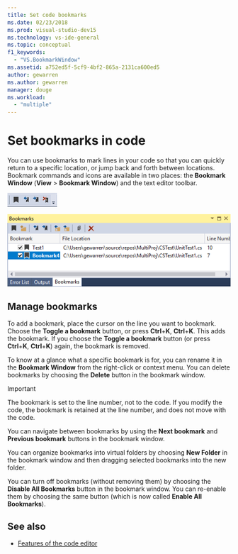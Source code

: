 ```yaml
---
title: Set code bookmarks
ms.date: 02/23/2018
ms.prod: visual-studio-dev15
ms.technology: vs-ide-general
ms.topic: conceptual
f1_keywords:
  - "VS.BookmarkWindow"
ms.assetid: a752ed5f-5cf9-4bf2-865a-2131ca600ed5
author: gewarren
ms.author: gewarren
manager: douge
ms.workload:
  - "multiple"
---
```

# Set bookmarks in code

You can use bookmarks to mark lines in your code so that you can quickly return to a specific location, or jump back and forth between locations. Bookmark commands and icons are available in two places: the **Bookmark Window** (**View** > **Bookmark Window**) and the text editor toolbar.

![Bookmark toolbar](media/bookmark-toolbar.png)

![Bookmark Window](media/bookmark-window.png)

## Manage bookmarks

To add a bookmark, place the cursor on the line you want to bookmark. Choose the **Toggle a bookmark** button, or press **Ctrl**+**K**, **Ctrl**+**K**. This adds the bookmark. If you choose the **Toggle a bookmark** button (or press **Ctrl**+**K**, **Ctrl**+**K**) again, the bookmark is removed.

To know at a glance what a specific bookmark is for, you can rename it in the **Bookmark Window** from the right-click or context menu. You can delete bookmarks by choosing the **Delete** button in the bookmark window.

> [!IMPORTANT]
> The bookmark is set to the line number, not to the code. If you modify the code, the bookmark is retained at the line number, and does not move with the code.

You can navigate between bookmarks by using the **Next bookmark** and **Previous bookmark** buttons in the bookmark window.

You can organize bookmarks into virtual folders by choosing **New Folder** in the bookmark window and then dragging selected bookmarks into the new folder.

You can turn off bookmarks (without removing them) by choosing the **Disable All Bookmarks** button in the bookmark window. You can re-enable them by choosing the same button (which is now called **Enable All Bookmarks**).

## See also

- [Features of the code editor](../ide/writing-code-in-the-code-and-text-editor.md)